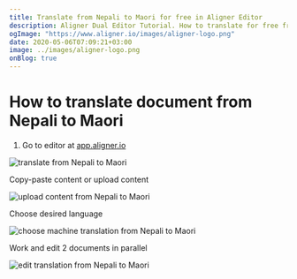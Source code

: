 ```yaml
---
title: Translate from Nepali to Maori for free in Aligner Editor
description: Aligner Dual Editor Tutorial. How to translate for free from Nepali to Maori. Aligner is multilingual document management platform. 
ogImage: "https://www.aligner.io/images/aligner-logo.png"
date: 2020-05-06T07:09:21+03:00
image: ../images/aligner-logo.png
onBlog: true
---
```


# How to translate document from Nepali to Maori

1. Go to editor at [app.aligner.io](https://app.aligner.io "Aligner App web page")

![translate from Nepali to Maori](../aligner-blank-editor.png "translate from Nepali to Maori")

Copy-paste content or upload content

![upload content from Nepali to Maori](../aligner-uploaded-document.png "upload content from Nepali to Maori")

Choose desired language

![choose machine translation from Nepali to Maori](../aligner-language-dropdown.png "choose machine translation from Nepali to Maori")

Work and edit 2 documents in parallel

![edit translation from Nepali to Maori](../aligner-double-sitded-editor.png "edit translation from Nepali to Maori")


